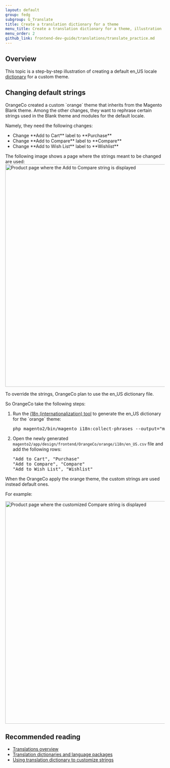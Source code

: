 ```yaml
---
layout: default  
group: fedg
subgroup: G_Translate
title: Create a translation dictionary for a theme
menu_title: Create a translation dictionary for a theme, illustration
menu_order: 2
github_link: frontend-dev-guide/translations/translate_practice.md
---
```


<h2>Overview</h2>

This topic is a step-by-step illustration of creating a default en_US locale <a href="{{site.gdeurl}}frontend-dev-guide/translations/#translate_terms">dictionary</a> for a custom theme. 

<h2 id="theme">Changing default strings</h2>
OrangeCo created a custom `orange` theme that inherits from the Magento Blank theme.
Among the other changes, they want to rephrase certain strings used in the Blank theme and modules for the default locale. 

Namely, they need the following changes:
<ul>
<li>
Change **Add to Cart** label to **Purchase**
</li>
<li>
Change **Add to Compare** label to **Compare**
</li>
<li>
Change **Add to Wish List** label to **Wishlist**

</ul>

The following image shows a page where the strings meant to be changed are used:
<img width="700px" src="{{ site.baseurl }}common/images/fdg_trans_bag.png" alt="Product page where the Add to Compare string is displayed"> 

To override the strings, OrangeCo plan to use the en_US dictionary file. 

So OrangeCo take the following steps:

<ol>

<li>
Run the <a href="{{site.gdeurl}}config-guide/cli/config-cli-subcommands-i18n.html#config-cli-subcommands-xlate-dict">i18n (internationalization) tool</a> to generate the en_US dictionary for the `orange` theme:
<pre>
php magento2/bin/magento i18n:collect-phrases --output="magento2/app/design/frontend/OrangeCo/orange/i18n/en_US.csv" magento2/app/design/frontend/OrangeCo/orange
</pre>
</li>
<li>

Open the newly generated `magento2/app/design/frontend/OrangeCo/orange/i18n/en_US.csv` file and add the following rows:

<pre>
"Add to Cart", "Purchase"
"Add to Compare", "Compare"
"Add to Wish List", "Wishlist"
</pre>
</li>

</ol>

When the OrangeCo apply the orange theme, the custom strings are used instead default ones. 

For example:

<img width="700px" src="{{ site.baseurl }}common/images/fdg_translations_bag2.png" alt="Product page where the customized Compare string is displayed"> 


<h2> Recommended reading </h2>

<ul>
<li><a href="{{site.gdeurl}}frontend-dev-guide/translations/xlate.html">Translations overview</a></li>
<li><a href="{{site.gdeurl}}config-guide/cli/config-cli-subcommands-i18n.html#config-cli-subcommands-xlate-dict">Translation dictionaries and language packages</a></li>
<li><a href="{{site.gdeurl}}frontend-dev-guide/translations/theme_dictionary.html">Using translation dictionary to customize strings</a></li>
</ul>